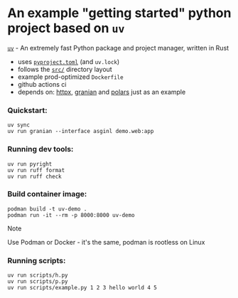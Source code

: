 # An example "getting started" python project based on `uv`

[`uv`](https://docs.astral.sh/uv) - An extremely fast Python package and project manager, written in Rust

- uses [`pyproject.toml`](https://packaging.python.org/en/latest/guides/writing-pyproject-toml/) (and `uv.lock`)
- follows the [`src/`](https://packaging.python.org/en/latest/discussions/src-layout-vs-flat-layout/) directory layout
- example prod-optimized `Dockerfile`
- github actions ci
- depends on: [httpx](https://www.python-httpx.org/), [granian](https://github.com/emmett-framework/granian) and [polars](https://docs.pola.rs/) just as an example

### Quickstart:
```
uv sync
uv run granian --interface asginl demo.web:app
```

### Running dev tools:
```
uv run pyright
uv run ruff format
uv run ruff check
```

### Build container image:
```
podman build -t uv-demo .
podman run -it --rm -p 8000:8000 uv-demo
```
> [!NOTE]
> Use Podman or Docker - it's the same, podman is rootless on Linux

### Running scripts:
```
uv run scripts/h.py
uv run scripts/p.py
uv run scripts/example.py 1 2 3 hello world 4 5
```
